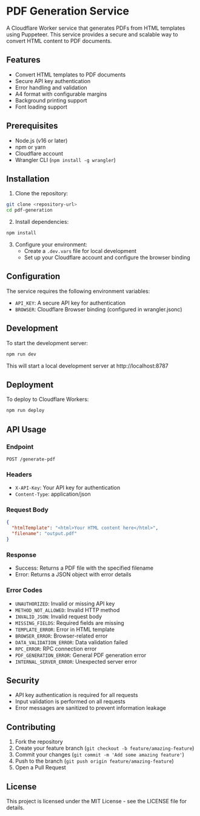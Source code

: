 # PDF Generation Service

A Cloudflare Worker service that generates PDFs from HTML templates using Puppeteer. This service provides a secure and scalable way to convert HTML content to PDF documents.

## Features

- Convert HTML templates to PDF documents
- Secure API key authentication
- Error handling and validation
- A4 format with configurable margins
- Background printing support
- Font loading support

## Prerequisites

- Node.js (v16 or later)
- npm or yarn
- Cloudflare account
- Wrangler CLI (`npm install -g wrangler`)

## Installation

1. Clone the repository:
```bash
git clone <repository-url>
cd pdf-generation
```

2. Install dependencies:
```bash
npm install
```

3. Configure your environment:
   - Create a `.dev.vars` file for local development
   - Set up your Cloudflare account and configure the browser binding

## Configuration

The service requires the following environment variables:

- `API_KEY`: A secure API key for authentication
- `BROWSER`: Cloudflare Browser binding (configured in wrangler.jsonc)

## Development

To start the development server:

```bash
npm run dev
```

This will start a local development server at http://localhost:8787

## Deployment

To deploy to Cloudflare Workers:

```bash
npm run deploy
```

## API Usage

### Endpoint

```
POST /generate-pdf
```

### Headers

- `X-API-Key`: Your API key for authentication
- `Content-Type`: application/json

### Request Body

```json
{
  "htmlTemplate": "<html>Your HTML content here</html>",
  "filename": "output.pdf"
}
```

### Response

- Success: Returns a PDF file with the specified filename
- Error: Returns a JSON object with error details

### Error Codes

- `UNAUTHORIZED`: Invalid or missing API key
- `METHOD_NOT_ALLOWED`: Invalid HTTP method
- `INVALID_JSON`: Invalid request body
- `MISSING_FIELDS`: Required fields are missing
- `TEMPLATE_ERROR`: Error in HTML template
- `BROWSER_ERROR`: Browser-related error
- `DATA_VALIDATION_ERROR`: Data validation failed
- `RPC_ERROR`: RPC connection error
- `PDF_GENERATION_ERROR`: General PDF generation error
- `INTERNAL_SERVER_ERROR`: Unexpected server error

## Security

- API key authentication is required for all requests
- Input validation is performed on all requests
- Error messages are sanitized to prevent information leakage

## Contributing

1. Fork the repository
2. Create your feature branch (`git checkout -b feature/amazing-feature`)
3. Commit your changes (`git commit -m 'Add some amazing feature'`)
4. Push to the branch (`git push origin feature/amazing-feature`)
5. Open a Pull Request

## License

This project is licensed under the MIT License - see the LICENSE file for details. 